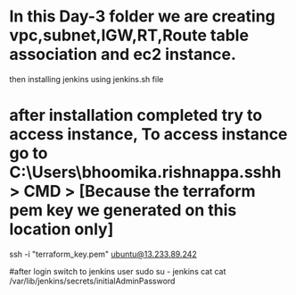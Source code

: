 # In this Day-3 folder we are creating vpc,subnet,IGW,RT,Route table association and ec2 instance.
then installing jenkins using jenkins.sh file
# after installation completed try to access instance, To access instance go to C:\Users\bhoomika.rishnappa\.sshh > CMD > [Because the terraform pem key we generated on this location only]
ssh -i "terraform_key.pem" ubuntu@13.233.89.242

#after login switch to jenkins user
sudo su - jenkins
cat  cat /var/lib/jenkins/secrets/initialAdminPassword 
